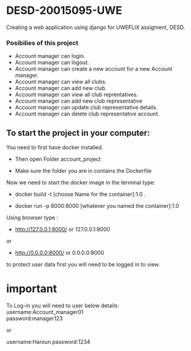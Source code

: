 # DESD-20015095-UWE
Creating a web application using django for UWEFLIX assigment, DESD.

### Posibilies of this project

* Account manager can login.
* Account manager can logout.
* Account manager can create a new account for a new Account manager.
* Account manager can view all clubs.
* Account manager can add new club.
* Account manager can view all club reprentatives.
* Account manager can add new club representative
* Account manager can update club representative details.
* Account manager can delete club representative account.

## To start the project in your computer:

You need to first have docker installed.

* Then open Folder account_project

* Make sure the folder you are in contains the Dockerfile

Now we need to start the docker image
in the terminal type:

* docker build -t [choose Name for the container]:1.0 .

* docker run -p 8000:8000 [whatever you named the container]:1.0

Using browser type :

* http://127.0.0.1:8000/  or  127.0.0.1:8000

or 

*  http://0.0.0.0:8000/   or 0.0.0.0:8000

to protect user data first you will need to be logged in to view.

# **important**
To Log-in you will need to user below details:
username:Account_manager01   
password:manager123

or 

username:Haroun 
password:1234

